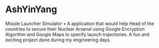 # AshYinYang
Missile Launcher Simulator
•	A application that would help Head of the countries to secure their Nuclear Arsenal using Google Encryption Algorithm and Google Maps to specify launch trajectories.
A fun and exciting project done during my engineering days.
